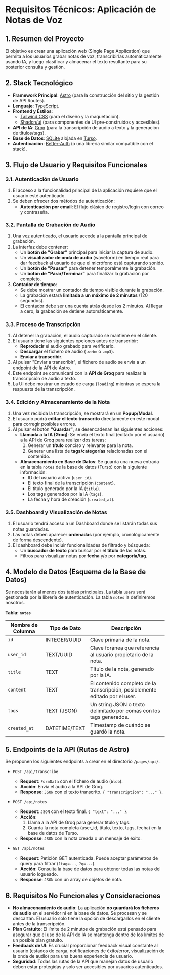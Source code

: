 

# Requisitos Técnicos: Aplicación de Notas de Voz

## 1. Resumen del Proyecto

El objetivo es crear una aplicación web (Single Page Application) que permita a los usuarios grabar notas de voz, transcribirlas automáticamente usando IA, y luego clasificar y almacenar el texto resultante para su posterior consulta y gestión.

## 2. Stack Tecnológico

-   **Framework Principal**: [Astro](https://astro.build/) (para la construcción del sitio y la gestión de API Routes).
-   **Lenguaje**: [TypeScript](https://www.typescriptlang.org/).
-   **Frontend y Estilos**:
    -   [Tailwind CSS](https://tailwindcss.com/) (para el diseño y la maquetación).
    -   [Shadcn/ui](https://ui.shadcn.com/) (para componentes de UI pre-construidos y accesibles).
-   **API de IA**: [Groq](https://groq.com/) (para la transcripción de audio a texto y la generación de títulos/tags).
-   **Base de Datos**: [SQLite](https://www.sqlite.org/index.html) alojada en [Turso](https://turso.tech/).
-   **Autenticación**: [Better-Auth](https://github.com/pilcrowonpaper/better-auth) (o una librería similar compatible con el stack).

## 3. Flujo de Usuario y Requisitos Funcionales

### 3.1. Autenticación de Usuario

1.  El acceso a la funcionalidad principal de la aplicación requiere que el usuario esté autenticado.
2.  Se deben ofrecer dos métodos de autenticación:
    -   **Autenticación por email**: El flujo clásico de registro/login con correo y contraseña.

### 3.2. Pantalla de Grabación de Audio

1.  Una vez autenticado, el usuario accede a la pantalla principal de grabación.
2.  La interfaz debe contener:
    -   Un **botón de "Grabar"** principal para iniciar la captura de audio.
    -   Un **visualizador de onda de audio** (waveform) en tiempo real para dar feedback al usuario de que el micrófono está capturando sonido.
    -   Un **botón de "Pausar"** para detener temporalmente la grabación.
    -   Un **botón de "Parar/Terminar"** para finalizar la grabación por completo.
3.  **Contador de tiempo**:
    -   Se debe mostrar un contador de tiempo visible durante la grabación.
    -   La grabación estará **limitada a un máximo de 2 minutos** (120 segundos).
    -   El contador debe ser una cuenta atrás desde los 2 minutos. Al llegar a cero, la grabación se detiene automáticamente.

### 3.3. Proceso de Transcripción

1.  Al detener la grabación, el audio capturado se mantiene en el cliente.
2.  El usuario tiene las siguientes opciones antes de transcribir:
    -   **Reproducir** el audio grabado para verificarlo.
    -   **Descargar** el fichero de audio (`.webm` o `.mp3`).
    -   **Enviar a transcribir**.
3.  Al pulsar "Enviar a transcribir", el fichero de audio se envía a un endpoint de la API de Astro.
4.  Este endpoint se comunicará con la **API de Groq** para realizar la transcripción de audio a texto.
5.  La UI debe mostrar un estado de carga (`loading`) mientras se espera la respuesta de la transcripción.

### 3.4. Edición y Almacenamiento de la Nota

1.  Una vez recibida la transcripción, se mostrará en un **Popup/Modal**.
2.  El usuario podrá **editar el texto transcrito** directamente en este modal para corregir posibles errores.
3.  Al pulsar el botón **"Guardar"**, se desencadenan las siguientes acciones:
    -   **Llamada a la IA (Groq)**: Se envía el texto final (editado por el usuario) a la API de Groq para realizar dos tareas:
        1.  Generar un **título** conciso y relevante para la nota.
        2.  Generar una lista de **tags/categorías** relacionadas con el contenido.
    -   **Almacenamiento en Base de Datos**: Se guarda una nueva entrada en la tabla `notes` de la base de datos (Turso) con la siguiente información:
        -   ID del usuario activo (`user_id`).
        -   El texto final de la transcripción (`content`).
        -   El título generado por la IA (`title`).
        -   Los tags generados por la IA (`tags`).
        -   La fecha y hora de creación (`created_at`).

### 3.5. Dashboard y Visualización de Notas

1.  El usuario tendrá acceso a un Dashboard donde se listarán todas sus notas guardadas.
2.  Las notas deben aparecer **ordenadas** (por ejemplo, cronológicamente de forma descendente).
3.  El dashboard debe incluir funcionalidades de filtrado y búsqueda:
    -   Un **buscador de texto** para buscar por el **título** de las notas.
    -   Filtros para visualizar notas por **fecha** y/o por **categoría/tag**.

## 4. Modelo de Datos (Esquema de la Base de Datos)

Se necesitarán al menos dos tablas principales. La tabla `users` será gestionada por la librería de autenticación. La tabla `notes` la definiremos nosotros.

**Tabla: `notes`**

| Nombre de Columna | Tipo de Dato  | Descripción                                                                  |
| ----------------- | ------------- | ---------------------------------------------------------------------------- |
| `id`              | INTEGER/UUID  | Clave primaria de la nota.                                                   |
| `user_id`         | TEXT/UUID     | Clave foránea que referencia al usuario propietario de la nota.              |
| `title`           | TEXT          | Título de la nota, generado por la IA.                                       |
| `content`         | TEXT          | El contenido completo de la transcripción, posiblemente editado por el user. |
| `tags`            | TEXT (JSON)   | Un string JSON o texto delimitado por comas con los tags generados.          |
| `created_at`      | DATETIME/TEXT | Timestamp de cuándo se guardó la nota.                                       |

## 5. Endpoints de la API (Rutas de Astro)

Se proponen los siguientes endpoints a crear en el directorio `/pages/api/`.

-   `POST /api/transcribe`
    -   **Request**: `FormData` con el fichero de audio (`blob`).
    -   **Acción**: Envía el audio a la API de Groq.
    -   **Response**: `JSON` con el texto transcrito. `{ "transcription": "..." }`.

-   `POST /api/notes`
    -   **Request**: `JSON` con el texto final. `{ "text": "..." }`.
    -   **Acción**:
        1.  Llama a la API de Groq para generar título y tags.
        2.  Guarda la nota completa (user_id, título, texto, tags, fecha) en la base de datos de Turso.
    -   **Response**: `JSON` con la nota creada o un mensaje de éxito.

-   `GET /api/notes`
    -   **Request**: Petición GET autenticada. Puede aceptar parámetros de query para filtrar (`?tag=...`, `?q=...`).
    -   **Acción**: Consulta la base de datos para obtener todas las notas del usuario logueado.
    -   **Response**: `JSON` con un array de objetos de nota.

## 6. Requisitos No Funcionales y Consideraciones

-   **No almacenamiento de audio**: La aplicación **no guardará los ficheros de audio** en el servidor ni en la base de datos. Se procesan y se descartan. El usuario solo tiene la opción de descargarlos en el cliente antes de la transcripción.
-   **Plan Gratuito**: El límite de 2 minutos de grabación está pensado para asegurar que el uso de la API de IA se mantenga dentro de los límites de un posible plan gratuito.
-   **Feedback de UI**: Es crucial proporcionar feedback visual constante al usuario (estados de carga, notificaciones de éxito/error, visualización de la onda de audio) para una buena experiencia de usuario.
-   **Seguridad**: Todas las rutas de la API que manejan datos de usuario deben estar protegidas y solo ser accesibles por usuarios autenticados.